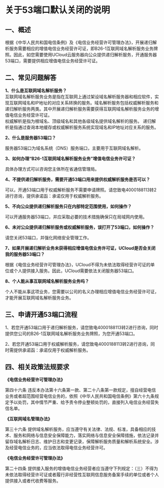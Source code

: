 # 关于53端口默认关闭的说明

## 一、概述

根据《中华人民共和国电信条例》及《电信业务经营许可管理办法》，开展递归解析服务需要相应的增值电信业务经营许可证，即B26-1互联网域名解析服务业务牌照。因此，如您需要使用UCloud云服务器向公众提供递归解析服务，开通服务器53端口，需要提供相应增值电信业务经营许可证。<br/>

## 二、常见问题解答

**1、什么是互联网域名解析服务？**<br/>
互联网域名解析服务业务是指在互联网上通过架设域名解析服务器和相应软件，实现互联网域名和IP地址的对应关系转换的服务。域名解析服务包括权威解析服务和递归解析服务两类。其中开展递归解析服务需要获得互联网域名解析服务业务的增值电信业务经营许可证。 <br/>
权威解析是指为根域名、顶级域名和其他各级域名提供域名解析的服务。
递归解析是指通过查询本地缓存或权威解析服务系统实现域名和IP地址对应关系的服务。 <br/>

**2、什么是服务器53端口？** <br/>

服务器53端口为域名系统（DNS）服务端口，主要用于互联网域名解析。 <br/>

**3、如何办理“B26-1互联网域名解析服务业务”增值电信业务许可证？**<br/>

具体办理方式可以咨询您主体所在省通信管理局。<br/>

**4、不提供递归解析服务，需要开通53端口用来提供权威解析服务是否可以？** <br/>

可以，开通53端口用于权威解析服务不需要申请牌照。请您致电4000188113转2进行咨询，提供承诺函：承诺仅用于权威解析服务。<br/>

**5、不向公众提供递归解析服务只在内部特定范围使用，如何操作？**<br/>

可以开通服务器53端口，并应采取必要的技术措施确保只在局域网内使用。<br/>

**6、未对公众提供递归解析服务或权威解析服务，误打开了53端口，如何操作？**<br/>

请您关闭53端口，并强化网络安全管理工作。<br/>

**7、如果开展递归解析业务未获得相应增值电信业务许可证，UCloud是否会关闭我的服务器53端口？** <br/>

根据《电信业务经营许可管理办法》，UCloud不得为未依法取得经营许可证的单位或个人提供接入服务。因此，UCloud需要依法关闭服务器53端口。<br/>

**8、个人能从事互联网域名解析服务业务吗？** <br/>

个人不能从事这项业务，您需要以公司的名义办理相应增值电信业务经营许可证，才能开展互联网域名解析服务业务。<br/>

## 三、申请开通53端口流程

1、若您开通53端口用于递归解析服务，请您致电4000188113转2进行咨询，同时提供您公司的B26-1互联网域名解析服务业务牌照，为您开通53端口。<br/>

2、若您开通53端口用于权威解析服务，请您致电4000188113转2进行咨询，同时需提供承诺函：承诺仅用于权威解析服务。<br/>

## 四、相关政策法规要求

**《电信业务经营许可管理办法》**

第四十六条 违反本办法第十六条第一款、第二十八条第一款规定，擅自经营电信业务或者超范围经营电信业务的，依照《中华人民共和国电信条例》第六十九条规定予以处罚，其中情节严重、给予责令停业整顿处罚的，直接列入电信业务经营失信名单。<br/>

**《互联网域名管理办法》**

第三十六条 提供域名解析服务，应当遵守有关法律、法规、标准，具备相应的技术、服务和网络与信息安全保障能力，落实网络与信息安全保障措施，依法记录并留存域名解析日志、维护日志和变更记录，保障解析服务质量和解析系统安全。涉及经营电信业务的，应当依法取得电信业务经营许可。<br/>

**《电信业务经营许可管理办法》**

第二十四条 提供接入服务的增值电信业务经营者应当遵守下列规定：（三）不得为未依法取得经营许可证或者履行非经营性互联网信息服务备案手续的单位或者个人提供接入或者代收费等服务。<br/>

